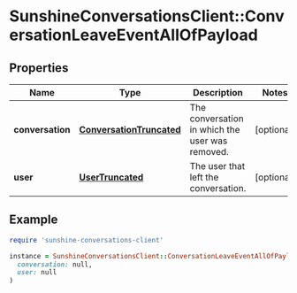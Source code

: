 # SunshineConversationsClient::ConversationLeaveEventAllOfPayload

## Properties

| Name | Type | Description | Notes |
| ---- | ---- | ----------- | ----- |
| **conversation** | [**ConversationTruncated**](ConversationTruncated.md) | The conversation in which the user was removed. | [optional] |
| **user** | [**UserTruncated**](UserTruncated.md) | The user that left the conversation. | [optional] |

## Example

```ruby
require 'sunshine-conversations-client'

instance = SunshineConversationsClient::ConversationLeaveEventAllOfPayload.new(
  conversation: null,
  user: null
)
```

